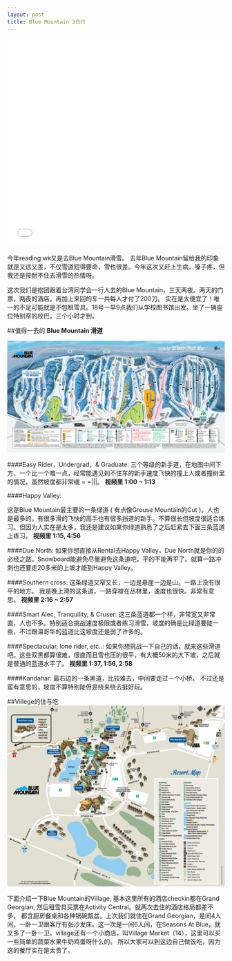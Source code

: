 ```yaml
---
layout: post
title: Blue Mountain 3日行
---
```


<center><iframe style="width:100%" width="853" height="480"  src="//www.youtube.com/embed/Aagu_mHShas" frameborder="0" allowfullscreen></iframe></center>

今年reading wk又是去Blue Mountain滑雪。 去年Blue Mountain留给我的印象就是又远又差，不仅雪道短得要命，雪也很差。今年这次又赶上生病，嗓子疼，但我还是按耐不住去滑雪的热情呀。

这次我们是抱团跟着台湾同学会一行人去的Blue Mountain，三天两夜。两天的门票，两夜的酒店，再加上来回的车一共每人才付了200刀。 实在是太便宜了！唯一的不足可能就是不包租雪具。18号一早9点我们从学校图书馆出发。坐了一辆座位特别窄的校巴，三个小时才到。

##值得一去的 **Blue Mountain 滑道**

![Blue Mountain Trail Map][trail]

####<span class="green">Easy Rider，Undergrad，& Graduate:</span>
三个等级的新手道，在地图中间下方，一个比一个难一点，经常能遇见刹不住车的新手速度飞快的撞上人或者撞树里的情况，虽然坡度都非常缓 = =|||。  **视频里 1:00 ~ 1:13**

####<span class="green">Happy Valley:</span>

这是Blue Mountain最主要的一条绿道 ( 有点像Grouse Mountain的Cut )。人也是最多的。有很多滑的飞快的高手也有很多挡道的新手。不算很长但坡度很适合练习。但因为人实在是太多，我还是建议如果你绿道熟悉了之后赶紧去下面三条蓝道上练习。   **视频里 1:15, 4:56**
<!--break-->

####<span class="green">Due North:</span>
如果你想直接从Rental去Happy Valley，Due North就是你的的必经之路。Snowboard能避免尽量避免这条道吧，平的不能再平了。就算一路冲刺也还要走20多米的上坡才能到Happy Valley。

####<span class="green">Southern cross:</span>
这条绿道又窄又长，一边是悬崖一边是山。一路上没有很平的地方。 我是晚上滑的这条道，一路穿梭在丛林里，速度也很快。非常有意思。  **视频里 2:16 ~ 2:57**

####<span class="blue">Smart Alec, Tranquility, & Cruser:</span>
这三条蓝道都一个样，非常宽又非常直，人也不多。特别适合挑战速度极限或者练习滑雪，坡度的确是比绿道要陡一些，不过跟温哥华的蓝道比这坡度还是弱了许多的。

####<span class="black">Spectacular, lone rider, etc..:</span>
如果你想挑战一下自己的话，就来这些滑道吧。这些双黑都算很难，很直而且雪也压的很平，有大概50米的大下坡，之后就是普通的蓝道水平了。  **视频里 1:37, 1:56, 2:58**

####<span class="black">Kandahar:</span>
最右边的一条黑道，比较难去，中间要走过一个小桥。 不过还是蛮有意思的，坡度不算特别陡但是绕来绕去挺好玩。

##Villege的住与吃
![Blue Mountain Resort Map][resort]

下面介绍一下Blue Mountain的Village, 基本这里所有的酒店checkin都在Grand Georgian, 然后租雪具买票在Activity Central。就两次去住的酒店格局都差不多， 都含厨房餐桌和各种锅碗瓢盆。上次我们就住在Grand Georgian，是间4人间，一卧一卫跟客厅有张沙发床。这一次是一间6人间，在Seasons At Blue，就又多了一卧一卫。village还有一个小商店，叫Village Market（14），这里可以买一些简单的蔬菜水果牛奶鸡蛋呀什么的。 所以大家可以到这边自己做饭吃，因为这的餐厅实在是太贵了。



[trail]: /images/post/BlueMountainTrail.png
[resort]: /images/post/BlueMountainResort.png